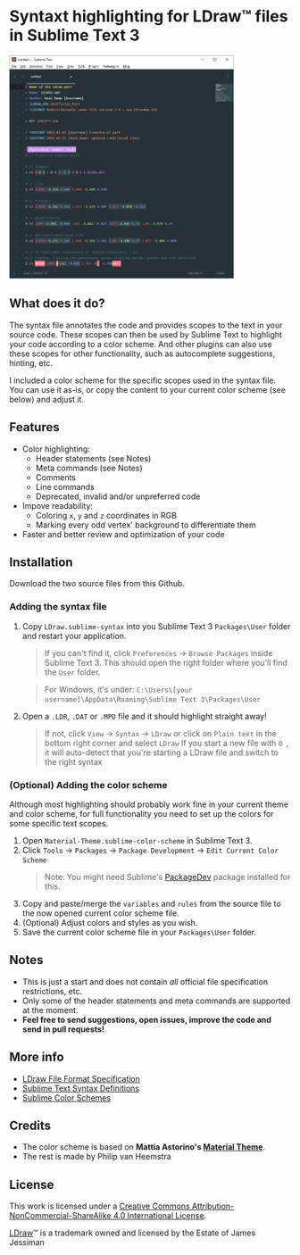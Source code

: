 # Syntaxt highlighting for LDraw™ files in Sublime Text 3

<img src="./ldraw-syntax-for-sublime-text-screenshot.png?raw=true" height="400" alt="Screenshot">

## What does it do?
The syntax file annotates the code and provides scopes to the text in your source code. These scopes can then be used by Sublime Text to highlight your code according to a color scheme. And other plugins can also use these scopes for other functionality, such as autocomplete suggestions, hinting, etc.

I included a color scheme for the specific scopes used in the syntax file. You can use it as-is, or copy the content to your current color scheme (see below) and adjust it.

## Features
* Color highlighting:
  * Header statements (see Notes)
  * Meta commands (see Notes)
  * Comments
  * Line commands
  * Deprecated, invalid and/or unpreferred code
* Impove readability:
  * Coloring `x`, `y` and `z` coordinates in RGB
  * Marking every odd vertex' background to differentiate them
* Faster and better review and optimization of your code

## Installation
Download the two source files from this Github.

### Adding the syntax file
1) Copy `LDraw.sublime-syntax` into you Sublime Text 3 `Packages\User` folder and restart your application.
   > If you can't find it, click `Preferences` -> `Browse Packages` inside Sublime Text 3. This should open the right folder where you'll find the `User` folder.

   > For Windows, it's under: `C:\Users\[your username]\AppData\Roaming\Sublime Text 3\Packages\User`
2) Open a `.LDR`, `.DAT` or `.MPD` file and it should highlight straight away!
   > If not, click `View` -> `Syntax` -> `LDraw` or click on `Plain text` in the bottom right corner and select `LDraw`
   > If you start a new file with `0 `, it will auto-detect that you're starting a LDraw file and switch to the right syntax

### (Optional) Adding the color scheme
Although most highlighting should probably work fine in your current theme and color scheme, for full functionality you need to set up the colors for some specific text scopes.
1) Open `Material-Theme.sublime-color-scheme` in Sublime Text 3.
2) Click `Tools` -> `Packages` -> `Package Development` -> `Edit Current Color Scheme`
   > Note: You might need Sublime's [PackageDev](https://github.com/SublimeText/PackageDev) package installed for this.
3) Copy and paste/merge the `variables` and `rules` from the source file to the now opened current color scheme file.
4) (Optional) Adjust colors and styles as you wish.
5) Save the current color scheme file in your `Packages\User` folder.

## Notes
* This is just a start and does not contain _all_ official file specification restrictions, etc.
* Only some of the header statements and meta commands are supported at the moment.
* **Feel free to send suggestions, open issues, improve the code and send in pull requests!**

## More info
* [LDraw File Format Specification](https://www.ldraw.org/article/218.html)
* [Sublime Text Syntax Definitions](https://www.sublimetext.com/docs/syntax.html)
* [Sublime Color Schemes](https://www.sublimetext.com/docs/color_schemes.html)

## Credits
* The color scheme is based on **Mattia Astorino's [Material Theme](https://github.com/equinusocio/material-theme)**.
* The rest is made by Philip van Heemstra

## License
This work is licensed under a [Creative Commons Attribution-NonCommercial-ShareAlike 4.0 International License](http://creativecommons.org/licenses/by-nc-sa/4.0/).

[LDraw](https://www.ldraw.org)™ is a trademark owned and licensed by the Estate of James Jessiman
